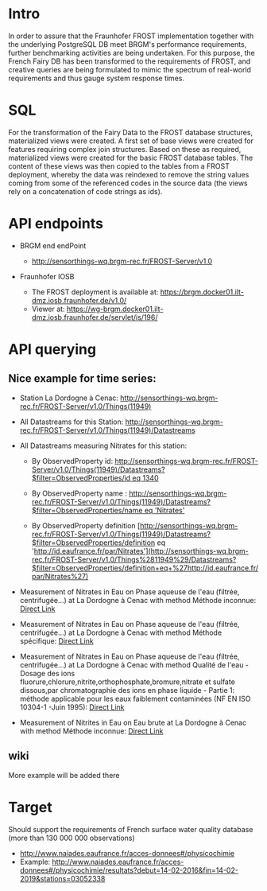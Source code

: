 # Intro

In order to assure that the Fraunhofer FROST implementation together with the underlying PostgreSQL DB meet BRGM's performance requirements, further benchmarking activities are being undertaken. For this purpose, the French Fairy DB has been transformed to the requirements of FROST, and creative queries are being formulated to mimic the spectrum of real-world requirements and thus gauge system response times.

# SQL
For the transformation of the Fairy Data to the FROST database structures, materialized views were created.
A first set of base views were created for features requiring complex join structures. Based on these as required, materialized views were created for the basic FROST database tables. The content of these views was then copied to the tables from a FROST deployment, whereby the data was reindexed to remove the string values coming from some of the referenced codes in the source data (the views rely on a concatenation of code strings as ids).

# API endpoints
- BRGM end endPoint
  - http://sensorthings-wq.brgm-rec.fr/FROST-Server/v1.0

- Fraunhofer IOSB
  - The FROST deployment is available at:
https://brgm.docker01.ilt-dmz.iosb.fraunhofer.de/v1.0/
  - Viewer at:
https://wg-brgm.docker01.ilt-dmz.iosb.fraunhofer.de/servlet/is/196/

# API querying
## Nice example for time series:
- Station La Dordogne à Cenac: http://sensorthings-wq.brgm-rec.fr/FROST-Server/v1.0/Things(11949)
- All Datastreams for this Station: http://sensorthings-wq.brgm-rec.fr/FROST-Server/v1.0/Things(11949)/Datastreams
- All Datastreams measuring Nitrates for this station:
  - By ObservedProperty id: [http://sensorthings-wq.brgm-rec.fr/FROST-Server/v1.0/Things(11949)/Datastreams?$filter=ObservedProperties/id eq 1340](http://sensorthings-wq.brgm-rec.fr/FROST-Server/v1.0/Things%2811949%29/Datastreams?$filter=ObservedProperties/id+eq+1340)
  
  - By ObservedProperty name : [http://sensorthings-wq.brgm-rec.fr/FROST-Server/v1.0/Things(11949)/Datastreams?$filter=ObservedProperties/name eq 'Nitrates'](http://sensorthings-wq.brgm-rec.fr/FROST-Server/v1.0/Things%2811949%29/Datastreams?$filter=ObservedProperties/name+eq+%27Nitrates%27)
  
  - By ObservedProperty definition [http://sensorthings-wq.brgm-rec.fr/FROST-Server/v1.0/Things(11949)/Datastreams?$filter=ObservedProperties/definition eq 'http://id.eaufrance.fr/par/Nitrates'](http://sensorthings-wq.brgm-rec.fr/FROST-Server/v1.0/Things%2811949%29/Datastreams?$filter=ObservedProperties/definition+eq+%27http://id.eaufrance.fr/par/Nitrates%27)
  
- Measurement of Nitrates in Eau on Phase aqueuse de l'eau (filtrée, centrifugée...) at La Dordogne à Cenac with method Méthode inconnue:
  [Direct Link](http://sensorthings-wq.brgm-rec.fr/FROST-Server/v1.0/Datastreams%286024103%29/Observations)
- Measurement of Nitrates in Eau on Phase aqueuse de l'eau (filtrée, centrifugée...) at La Dordogne à Cenac with method Méthode spécifique:
  [Direct Link](http://sensorthings-wq.brgm-rec.fr/FROST-Server/v1.0/Datastreams%286024442%29/Observations)
- Measurement of Nitrates in Eau on Phase aqueuse de l'eau (filtrée, centrifugée...) at La Dordogne à Cenac with method Qualité de l'eau - Dosage des ions fluorure,chlorure,nitrite,orthophosphate,bromure,nitrate et sulfate dissous,par chromatographie des ions en phase liquide - Partie 1: méthode applicable pour les eaux faiblement contaminées (NF EN ISO 10304-1 -Juin 1995):
  [Direct Link](http://sensorthings-wq.brgm-rec.fr/FROST-Server/v1.0/Datastreams%286024434%29/Observations)
- Measurement of Nitrites in Eau on Eau brute at La Dordogne à Cenac with method Méthode inconnue:
  [Direct Link](http://sensorthings-wq.brgm-rec.fr/FROST-Server/v1.0/Datastreams%286024102%29/Observations)

## wiki
More example will be added there

# Target

Should support the requirements of French surface water quality database (more than 130 000 000 observations)
- http://www.naiades.eaufrance.fr/acces-donnees#/physicochimie
- Example: http://www.naiades.eaufrance.fr/acces-donnees#/physicochimie/resultats?debut=14-02-2016&fin=14-02-2019&stations=03052338
